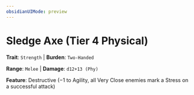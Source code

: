 ```yaml
---
obsidianUIMode: preview
---
```

# Sledge Axe (Tier 4 Physical)

**Trait**: `Strength` | **Burden**: `Two-Handed`

**Range**: `Melee` | **Damage**: `d12+13 (Phy)`

**Feature**: Destructive (−1 to Agility, all Very Close enemies mark a Stress on a successful attack)